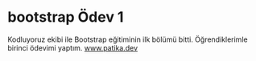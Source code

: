 # bootstrap Ödev 1
Kodluyoruz ekibi ile Bootstrap eğitiminin ilk bölümü bitti. Öğrendiklerimle birinci ödevimi yaptım. www.patika.dev
